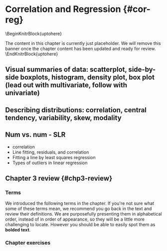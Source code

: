 # Correlation and Regression {#cor-reg}

\BeginKnitrBlock{uptohere}<div class="uptohere">The content in this chapter is currently just placeholder. We will remove this banner once the chapter content has been updated and ready for review.</div>\EndKnitrBlock{uptohere}

## Visual summaries of data: scatterplot, side-by-side boxplots, histogram, density plot, box plot (lead out with multivariate, follow with univariate)

## Describing distributions: correlation, central tendency, variability, skew, modality

## Num vs. num - SLR

- correlation
- Line fitting, residuals, and correlation
- Fitting a line by least squares regression
- Types of outliers in linear regression
	
	
## Chapter 3 review {#chp3-review}

### Terms

We introduced the following terms in the chapter. 
If you're not sure what some of these terms mean, we recommend you go back in the text and review their definitions.
We are purposefully presenting them in alphabetical order, instead of in order of appearance, so they will be a little more challenging to locate. 
However you should be able to easily spot them as **bolded text**.



### Chapter exercises
